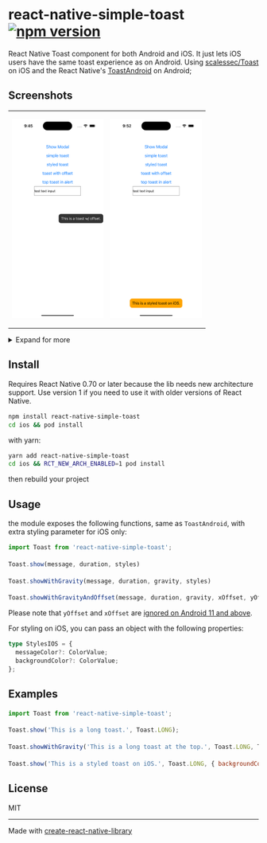 # react-native-simple-toast [![npm version](https://badge.fury.io/js/react-native-simple-toast.svg)](https://badge.fury.io/js/react-native-simple-toast)

React Native Toast component for both Android and iOS. It just lets iOS users have the same toast experience as on Android. Using [scalessec/Toast](https://github.com/scalessec/Toast) on iOS and the React Native's [ToastAndroid](http://facebook.github.io/react-native/docs/toastandroid.html) on Android;

## Screenshots

<table>
  <tr>
    <td><p align="center"><img src="./images/offset.png" height="400"/></p></td>
    <td><p align="center"><img src="./images/styled.png" height="400"/></p></td>
  </tr>

</table>

<details>
  <summary>Expand for more</summary>

<table>
  <tr>
    <td><p align="center"><img src="./images/alert.png" height="400"/></p></td>
    <td><p align="center"><img src="./images/modal.png" height="400"/></p></td>
  </tr>
  <tr>
    <td><p align="center"><img src="./images/keyboard.png" height="400"/></p></td>
    <td><p align="center"><img src="./images/styled-keyboard.png" height="400"/></p></td>
  </tr>
</table>

</details>

## Install

Requires React Native 0.70 or later because the lib needs new architecture support. Use version 1 if you need to use it with older versions of React Native.

```bash
npm install react-native-simple-toast
cd ios && pod install
```

with yarn:

```bash
yarn add react-native-simple-toast
cd ios && RCT_NEW_ARCH_ENABLED=1 pod install
```

then rebuild your project

## Usage

the module exposes the following functions, same as `ToastAndroid`, with extra styling parameter for iOS only:

```ts
import Toast from 'react-native-simple-toast';

Toast.show(message, duration, styles)

Toast.showWithGravity(message, duration, gravity, styles)

Toast.showWithGravityAndOffset(message, duration, gravity, xOffset, yOffset, styles)
```

Please note that `yOffset` and `xOffset` are [ignored on Android 11 and above](https://developer.android.com/reference/android/widget/Toast#setGravity(int,%20int,%20int)).

For styling on iOS, you can pass an object with the following properties:

```ts
type StylesIOS = {
  messageColor?: ColorValue;
  backgroundColor?: ColorValue;
};
```

## Examples

```js
import Toast from 'react-native-simple-toast';

Toast.show('This is a long toast.', Toast.LONG);

Toast.showWithGravity('This is a long toast at the top.', Toast.LONG, Toast.TOP);

Toast.show('This is a styled toast on iOS.', Toast.LONG, { backgroundColor: 'blue' });
```

## License

MIT

---

Made with [create-react-native-library](https://github.com/callstack/react-native-builder-bob)
